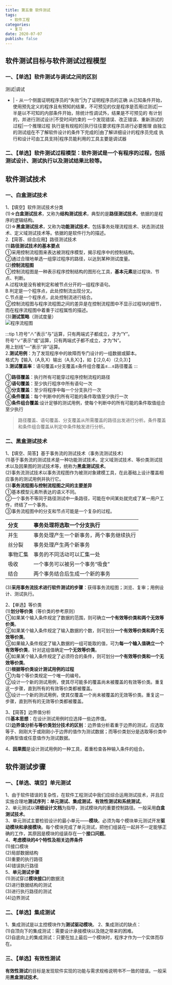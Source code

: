 ```yaml
---
title: 第五章 软件测试
tags:
  - 软件工程
categories:
  - 复习
date: 2020-07-07
publish: false
---
```

## 软件测试目标与软件测试过程模型
### 一、【单选】软件测试与调试之间的区别

测试|调试
- | -
从一个侧面证明程序员的“失败”|为了证明程序员的正确
从已知条件开始，使用预先定义的程序且有预知的结果，不可预见的仅是程序是否用过测试|一半是以不可知的内部条件开始，除统计性调试外，结果是不可预见的
有计划的，并进行测试设计|不受时间约束的
一个发现错误、改正错误、重新测试的过程|一个推理过程
执行是有规程的|执行往往要求程序员进行必要推理
由独立的测试组在不了解软件设计的条件下完成的|由了解详细设计的程序员完成
执行和设计可由工具支持|程序员能利用的工具主要是调试器

### 二、【单选】**软件测试过程模型**：软件测试是一个有程序的过程，包括**测试设计、测试执行以及测试结果比较**等。

## 软件测试技术
### 一、白盒测试技术
1、【填空】软件测试技术分类  
(1)☆**白盒测试技术**，又称为**结构测试技术**，典型的是**路径测试技术**。依据的是程序的逻辑结构。  
(2)☆**黑盒测试技术**，又称为**功能测试技术**，包括事务处理流程技术、状态测试技术、定义域测试技术等。依据的是软件行为的描述。  
2.【简答、综合应用】路径测试技术  
(1)**路径测试技术的基本要点**  
	①采用控制流程图来表达被测程序模型，揭示程序中的控制结构。  
	②通过合理地单选一组穿过程序的路径，以达到某种测试度量。  
(2)**控制流程图**  
	①控制流程图是一种表示程序控制结构的图形化工具，**基本元素**是过程块、节点、判断。  
	A.过程块是没有被判定和被节点分开的一组程序语句。  
	B.判定是一个程序点，此处控制流出现分叉。  
	C.节点是一个程序点，此处控制流进行结合。  
	②控制流程图与程序流程图之间的差异是在控制流程图中不显示过程块的细节，而在程序流程图中着重于过程属性的描述。  
(3)**测试策略**（测试度量）  
![程序流程图](/images/程序流程图.png)

:::tip
1.符号“∧”表示“与”运算，只有两端式子都成立，才为“Y”。  
符号“∨”表示“或”运算，只有两端式子都不成立，才为“N”。  
用上划线“—”表示“非”运算。  
2.**测试用例**：为了发现程序中的故障而专门设计的一组数据或脚本。  
格式为【输入（A,B,X）输出（A,B,X）】，如【（2,0,4）（2,0,3）】  
3.**测试覆盖率**：语句覆盖≤分支覆盖≤条件组合覆盖≤...≤路径覆盖
:::

①**路径覆盖**：执行所有可能穿过程序控制流程的路径  
②**语句覆盖**：至少执行程序中所有语句一次  
③**分支覆盖**：至少将程序中每一个分支执行一次  
④**条件覆盖**：每个判断中的所有可能的条件取值至少执行一次  
⑤**条件组合覆盖**:设计足够的测试用例，使每个判断中的所有可能的条件取值组合至少执行  
	
>路径覆盖、语句覆盖、分支覆盖从所需覆盖的路径出发进行分析。条件覆盖和条件组合覆盖从判定中条件触发进行分析。

### 二、黑盒测试技术
1、【填空、简答】基于事务流的测试技术（事务流测试技术）  
(1)基于事务流的测试技术是一种功能测试技术。定义域测试技术、等价类测试技术以及因果图的测试技术等，统称为**黑盒测试技术**。  
(2)事务流测试技术以事务流程图作为被测对象建模工具，在此基础上设计覆盖相应事务的测试用例并执行它。  
(3)**事务流程图与控制流程图之间的主要差异**  
	①基本模型元素所表达的语义不同。  
	②一个事务不等同于路径测试中一条路径，可能在中间某处就完成了某一用户工作，终结了一个事务。  
	③事务流程图中的分支和节点可能是一个复杂的过程。  
	  
分支|事务处理将选取一个分支执行
:- | :-
并生|事务处理产生一个新事务，两个事务继续执行
丝分裂|事务处理产生两个新事务
事物汇集|事务的不同活动可以汇集一处
吸收|一个事务可以被另一个事务“吸食”
结合|两个事务结合后生成一个新的事务

(3)**采用事务流技术进行软件测试的步骤**：获得事务流程图；浏览、复审；用例设计、测试执行。  
	
2、【单选】等价类  
(1)**划分等价类**（等价类的参考原则）  
	①如果某个输入条件规定了数据的范围，则可确立**一个有效等价类和两个无效等价类**。  
	②如果某个输入条件规定了输入数据的个数，则可划分**一个有效等价类和两个无效等价类**。  
	③如果输入条件规定了输入数据的一组可能取的值，可为**每一个输入值确立一个有效等价类**，针对这组值确定**一个无效等价类**。  
	④如果某个输入条件规定了必须符合的条件，则可划分**一个有效等价类和一个无效等价类**。  
(2)**根据等价类设计测试用例的过程**  
	①为每个等价类规定一个唯一的编号。  
	②设计一个新的测试用例，使其尽可能多的覆盖尚未被覆盖的有效等价类。重复这一步骤，直到所有的有效等价类都被覆盖。  
	③设计一个新的测试用例，使其仅覆盖一个尚未被覆盖的无效等价类。重复这一步骤，直到所有的无效等价类都被覆盖。  

3、【简答】边界值分析  
(1)**基本思想**：在设计测试用例时应选择一些边界值。  
(2)**边界值分析与等价类划分技术的区别**：边界值分析着重于边界的测试，应选取等于、刚刚大于或刚刚小于边界的值作为测试数据；而等价类划分是选取等价类中的典型值或任意值作为测试数据。  

4、**因果图**是设计测试用例的一种工具，着重检查各种输入条件的组合。

## 软件测试步骤
### 一、【单选、填空】单元测试
1、由于软件错误的复杂性，在软件工程测试中我们应综合运用测试技术，并且应实施合理地**测试序列：单元测试、集成测试、有效性测试和系统测试**。  
2、单元测试以**详细设计文档**为指导，测试模块内的重要控制路径。一般采用**白盒测试技术**。  
3、单元测试主要检验设计的最小单元——**模块**。必须为每个模块单元测试开发**驱动模块和承接模块**。每个模块完成了单元测试，把他们组装在一起并不一定能够正确的工作，其原因是模块的组装存在一个**接口问题**。  
4、**考虑模块的4个特性及相关边界条件**  
(1)接口模块  
(2)局部数据结构  
(3)重要的执行路径  
(4)错误执行路径  
5、**单元测试步骤**  
(1)测试穿过**模块接口**的数据流  
(2)进行数据结构的测试  
(3)进行执行路径的测试  
(4)边界测试  

### 二、【单选】集成测试
1、集成测试是以主控模块作为**测试驱动模块**。
2、集成测试的缺点：  
(1)自顶向下的集成测试：需要设计承接模块以及随之带来的困难。  
(2)自底向上的集成测试：只要在加上最后一个模块时，程序才作为一个实体而存在。  

### 三、【单选】有效性测试
**有效性测试**的目标是发现软件实现的功能与需求规格说明书不一致的错误。一般采用**黑盒测试技术**。
